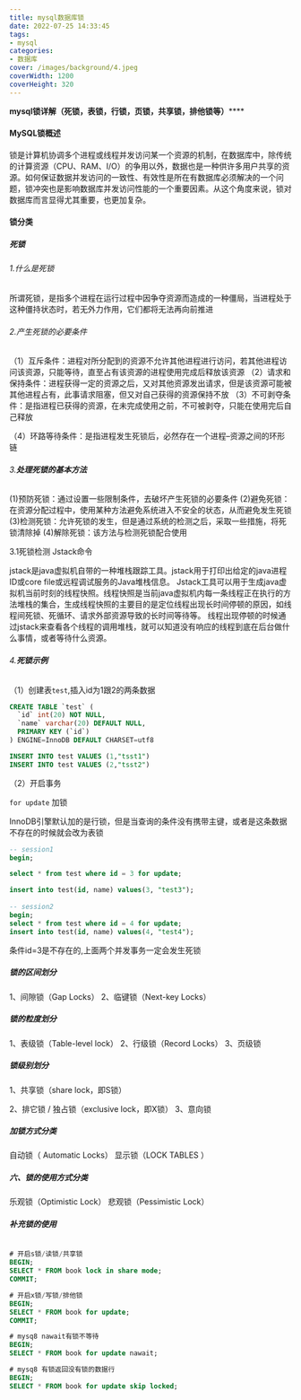 ```yaml
---
title: mysql数据库锁
date: 2022-07-25 14:33:45
tags:
- mysql
categories:
- 数据库
cover: /images/background/4.jpeg
coverWidth: 1200
coverHeight: 320
---
```


**mysql锁详解（死锁，表锁，行锁，页锁，共享锁，排他锁等）******

<!-- more -->

#### MySQL锁概述

锁是计算机协调多个进程或线程并发访问某一个资源的机制，在数据库中，除传统的计算资源（CPU、RAM、I/O）的争用以外，数据也是一种供许多用户共享的资源。如何保证数据并发访问的一致性、有效性是所在有数据库必须解决的一个问题，锁冲突也是影响数据库并发访问性能的一个重要因素。从这个角度来说，锁对数据库而言显得尤其重要，也更加复杂。

#### 锁分类

##### 死锁

###### 1.什么是死锁

所谓死锁，是指多个进程在运行过程中因争夺资源而造成的一种僵局，当进程处于这种僵持状态时，若无外力作用，它们都将无法再向前推进

###### 2.产生死锁的必要条件

（1）互斥条件：进程对所分配到的资源不允许其他进程进行访问，若其他进程访问该资源，只能等待，直至占有该资源的进程使用完成后释放该资源
（2）请求和保持条件：进程获得一定的资源之后，又对其他资源发出请求，但是该资源可能被其他进程占有，此事请求阻塞，但又对自己获得的资源保持不放
（3）不可剥夺条件：是指进程已获得的资源，在未完成使用之前，不可被剥夺，只能在使用完后自己释放

（4）环路等待条件：是指进程发生死锁后，必然存在一个进程–资源之间的环形链

###### 3.**处理死锁的基本方法**

(1)预防死锁：通过设置一些限制条件，去破坏产生死锁的必要条件
(2)避免死锁：在资源分配过程中，使用某种方法避免系统进入不安全的状态，从而避免发生死锁
(3)检测死锁：允许死锁的发生，但是通过系统的检测之后，采取一些措施，将死锁清除掉
(4)解除死锁：该方法与检测死锁配合使用

3.1死锁检测
Jstack命令

jstack是java虚拟机自带的一种堆栈跟踪工具。jstack用于打印出给定的java进程ID或core file或远程调试服务的Java堆栈信息。 Jstack工具可以用于生成java虚拟机当前时刻的线程快照。线程快照是当前java虚拟机内每一条线程正在执行的方法堆栈的集合，生成线程快照的主要目的是定位线程出现长时间停顿的原因，如线程间死锁、死循环、请求外部资源导致的长时间等待等。 线程出现停顿的时候通过jstack来查看各个线程的调用堆栈，就可以知道没有响应的线程到底在后台做什么事情，或者等待什么资源。

###### 4.**死锁示例**

（1）创建表`test`,插入id为1跟2的两条数据

```sql
CREATE TABLE `test` (
  `id` int(20) NOT NULL,
  `name` varchar(20) DEFAULT NULL,
  PRIMARY KEY (`id`)
) ENGINE=InnoDB DEFAULT CHARSET=utf8

INSERT INTO test VALUES (1,"tsst1")
INSERT INTO test VALUES (2,"tsst2")

```

（2）开启事务

`for update`  加锁

InnoDB引擎默认加的是行锁，但是当查询的条件没有携带主键，或者是这条数据不存在的时候就会改为表锁

```sql
-- session1										 
begin;										 	 

select * from test where id = 3 for update;     	

insert into test(id, name) values(3, "test3");    
												
-- session2
begin;
select * from test where id = 4 for update;
insert into test(id, name) values(4, "test4");

```

条件id=3是不存在的,上面两个并发事务一定会发生死锁

##### 锁的区间划分

1、间隙锁（Gap Locks）
2、临键锁（Next-key Locks）

##### 锁的粒度划分

1、表级锁（Table-level lock）
2、行级锁（Record Locks）
3、页级锁

##### 锁级别划分

1、共享锁（share lock，即S锁）

2、排它锁 / 独占锁（exclusive lock，即X锁）
3、意向锁

##### 加锁方式分类

自动锁（ Automatic Locks）
显示锁（LOCK TABLES ）

##### 六、锁的使用方式分类

乐观锁（Optimistic Lock）
悲观锁（Pessimistic Lock）

##### 补充锁的使用

```sql

# 开启s锁/读锁/共享锁
BEGIN;
SELECT * FROM book lock in share mode;
COMMIT;

# 开启x锁/写锁/排他锁
BEGIN;
SELECT * FROM book for update;
COMMIT;

# mysq8 nawait有锁不等待
BEGIN;
SELECT * FROM book for update nawait;

# mysq8 有锁返回没有锁的数据行
BEGIN;
SELECT * FROM book for update skip locked;

```





